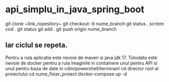 # api_simplu_in_java_spring_boot
git clone ~link_ropesitory~ 
git checkout -b nume_branch
git status
.
scriem cod
.
git status
git add . 
git push origin nume_branch

Iar ciclul se repeta.
---------------------------------------------------------------------------------------------------------------------------------
Pentru a rula aplicatia este nevoie de maven si java jdk 17. Totodata este nevoie de docker pentru a rula imaginile in containere
unul pentru API si unul pentru baza de date
in cdm/powershell/terminanl
cd director root al proiectului
cd nume_fisier_proiect
docker-compose up -d



